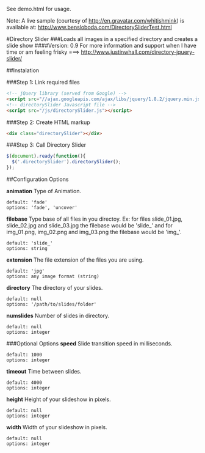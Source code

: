 See demo.html for usage.

Note: A live sample (courtesy of http://en.gravatar.com/whitishmink) is available at:
http://www.bensloboda.com/DirectorySliderTest.html



#Directory Slider
###Loads all images in a specified directory and creates a slide show
####Version: 0.9
For more information and support when I have time or am feeling frisky ===> http://www.justinwhall.com/directory-jquery-slider/





##Instalation

###Step 1: Link required files
```html
<!-- jQuery library (served from Google) -->
<script src="//ajax.googleapis.com/ajax/libs/jquery/1.8.2/jquery.min.js"></script>
<!-- directorySlider Javascript file -->
<script src="/js/directorySlider.js"></script>
```

###Step 2: Create HTML markup
 ```html
<div class="directorySlider"></div>
```

###Step 3: Call Directory Slider
```javascript
$(document).ready(function(){
  $('.directorySlider').directorySlider();
});
```

##Configuration Options

**animation**
Type of Animation.
```
default: 'fade'
options: 'fade', 'uncover'
```
**filebase**
Type base of all files in you directoy. Ex: for files slide_01.jpg, slide_02.jpg and slide_03.jpg the filebase would be 'slide_' and for img_01.png, img_02.png and img_03.png the filebase would be 'img_'.
```
default: 'slide_'
options: string
```
**extension**
The file extension of the files you are using.
```
default: 'jpg'
options: any image format (string)
```
**directory**
The directory of your slides.
```
default: null
options: '/path/to/slides/folder'
```
**numslides**
Number of slides in directory.
```
default: null
options: integer
```
###Optional Options
**speed**
Slide transition speed in milliseconds.
```
default: 1000
options: integer
```
**timeout**
Time between slides.
```
default: 4000
options: integer
```
**height**
Height of your slideshow in pixels.
```
default: null
options: integer
```
**width**
Width of your slideshow in pixels.
```
default: null
options: integer
```

